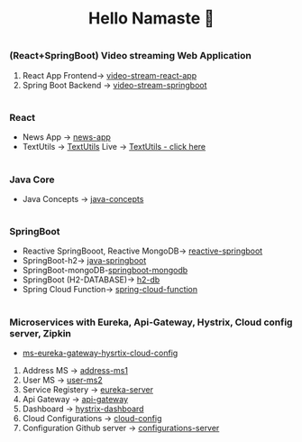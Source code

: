 # <p align="center"> Hello Namaste :pray: </p>
#
### (React+SpringBoot) Video streaming Web Application
1. React App Frontend-> [video-stream-react-app](https://github.com/tsmahur/video-stream-react-app)
2. Spring Boot Backend -> [video-stream-springboot](https://github.com/tsmahur/video-stream-springboot)
#
### React
 - News App -> [news-app](https://github.com/tsmahur/news-app)  
 - TextUtils -> [TextUtils](https://github.com/tsmahur/TextUtils)  Live ->  [TextUtils - click here](https://tsmahur.github.io/TextUtils)
#
### Java Core
- Java Concepts -> [java-concepts](https://github.com/tsmahur/java-concepts)
#
### SpringBoot
 - Reactive SpringBooot, Reactive MongoDB-> [reactive-springboot](https://github.com/tsmahur/reactive-springboot)
 - SpringBoot-h2-> [java-springboot](https://github.com/tsmahur/java-springboot)
 - SpringBoot-mongoDB-[springboot-mongodb](https://github.com/tsmahur/springboot-mongodb)
 - SpringBoot (H2-DATABASE)-> [h2-db](https://github.com/tsmahur/h2-db)
 - Spring Cloud Function-> [spring-cloud-function](https://github.com/tsmahur/spring-cloud-function)
#
### Microservices with Eureka, Api-Gateway, Hystrix, Cloud config server, Zipkin
   - [ms-eureka-gateway-hysrtix-cloud-config](https://github.com/tsmahur/ms-eureka-gateway-hysrtix-cloud-config)
1. Address MS -> [address-ms1](https://github.com/tsmahur/address-ms1)
2. User MS -> [user-ms2](https://github.com/tsmahur/user-ms2)
3. Service Registery -> [eureka-server](https://github.com/tsmahur/eureka-server)
4. Api Gateway -> [api-gateway](https://github.com/tsmahur/api-gateway)
5. Dashboard -> [hystrix-dashboard](https://github.com/tsmahur/hystrix-dashboard/)
6. Cloud Configurations -> [cloud-config](https://github.com/tsmahur/cloud-config)
7. Configuration Github server -> [configurations-server](https://github.com/tsmahur/configurations-server)
#
